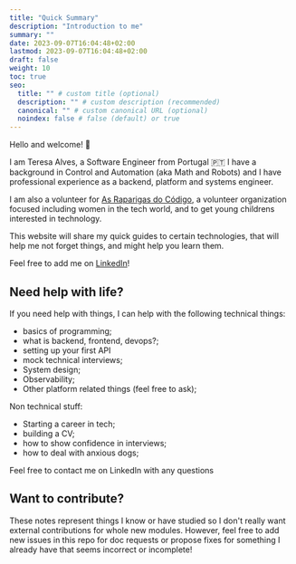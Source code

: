 ```yaml
---
title: "Quick Summary"
description: "Introduction to me"
summary: ""
date: 2023-09-07T16:04:48+02:00
lastmod: 2023-09-07T16:04:48+02:00
draft: false
weight: 10
toc: true
seo:
  title: "" # custom title (optional)
  description: "" # custom description (recommended)
  canonical: "" # custom canonical URL (optional)
  noindex: false # false (default) or true
---
```


Hello and welcome! 👋

I am Teresa Alves, a Software Engineer from Portugal 🇵🇹
I have a background in Control and Automation (aka Math and Robots) and I have professional experience as a backend, platform and systems engineer.

I am also a volunteer for [As Raparigas do Código](https://raparigasdocodigo.pt/), a volunteer organization focused including women in the tech world, and to get young childrens interested in technology.

This website will share my quick guides to certain technologies, that will help me not forget things, and might help you learn them.

Feel free to add me on [LinkedIn](https://www.linkedin.com/in/teresalves/)!

## Need help with life?

If you need help with things, I can help with the following technical things:
- basics of programming;
- what is backend, frontend, devops?;
- setting up your first API
- mock technical interviews;
- System design;
- Observability;
- Other platform related things (feel free to ask);


Non technical stuff:
- Starting a career in tech;
- building a CV;
- how to show confidence in interviews;
- how to deal with anxious dogs;

Feel free to contact me on LinkedIn with any questions

## Want to contribute?

These notes represent things I know or have studied so I don't really want external contributions for whole new modules. However, feel free to add new issues in this repo for doc requests or propose fixes for something I already have that seems incorrect or incomplete!

